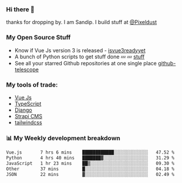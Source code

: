 ### Hi there 👋

thanks for dropping by.
I am Sandip. I build stuff at [@Pixeldust](github.com/pixeldust-in/)

###  **My Open Source Stuff**

 - Know if Vue Js version 3 is released -  [isvue3readyyet](https://github.com/sandiprb/isvue3readyyet)
 - A bunch of Python scripts to get stuff done 💤 💤 [stuff](https://github.com/sandiprb/stuff)
 - See all your starred Github repositories at one single place [github-telescope](https://github.com/sandiprb/github-telescope)



###  **My tools of trade:**
 - [Vue Js](https://github.com/vuejs/vue/)
 - [TypeScript](https://github.com/microsoft/TypeScript)
 - [Django](github.com/django/django)
 - [Strapi CMS](github.com/strapi/strapi)
 - [tailwindcss](https://github.com/tailwindlabs/tailwindcss)


###  📊 **My Weekly development breakdown**
<!--START_SECTION:waka-->

```txt
Vue.js       7 hrs 6 mins    ████████████░░░░░░░░░░░░░   47.52 %
Python       4 hrs 40 mins   ███████▓░░░░░░░░░░░░░░░░░   31.29 %
JavaScript   1 hr 23 mins    ██▒░░░░░░░░░░░░░░░░░░░░░░   09.30 %
Other        37 mins         █░░░░░░░░░░░░░░░░░░░░░░░░   04.18 %
JSON         22 mins         ▓░░░░░░░░░░░░░░░░░░░░░░░░   02.49 %
```

<!--END_SECTION:waka-->
